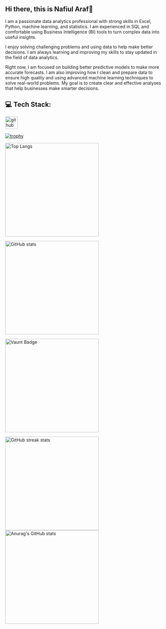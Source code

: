 ## Hi there, this is Nafiul Araf👋

I am a passionate data analytics professional with strong skills in Excel, Python, machine learning, and statistics. I am experienced in SQL and comfortable using Business Intelligence (BI) tools to turn complex data into useful insights.

I enjoy solving challenging problems and using data to help make better decisions. I am always learning and improving my skills to stay updated in the field of data analytics.

Right now, I am focused on building better predictive models to make more accurate forecasts. I am also improving how I clean and prepare data to ensure high quality and using advanced machine learning techniques to solve real-world problems. My goal is to create clear and effective analyses that help businesses make smarter decisions.

## 💻 Tech Stack:

[<img src='https://cdn.jsdelivr.net/npm/simple-icons@3.0.1/icons/github.svg' alt='github' height='40'>](https://github.com/nafiul-araf) 

[![trophy](https://github-profile-trophy.vercel.app/?username=nafiul-araf&theme=blue)](https://github.com/ryo-ma/github-profile-trophy)

[<img src="https://github-readme-stats.vercel.app/api/top-langs/?username=nafiul-araf&theme=dark" alt="Top Langs" width="300" height="300">](https://github.com/anuraghazra/github-readme-stats)

<img src="https://github-readme-stats.vercel.app/api?username=nafiul-araf&show_icons=true&theme=dark" alt="GitHub stats" width="300" height="300">  

[<img src="https://api.vaunt.dev/v1/github/entities/nafiul-araf/contributions?format=svg&private=false" alt="Vaunt Badge" width="300" height="300">](https://github.com/nafiul-araf) 

<img src="https://streak-stats.demolab.com/?user=nafiul-araf&theme=dark" alt="GitHub streak stats" width="300" height="300">

<img src="https://github-readme-stats.vercel.app/api?username=nafiul-araf&show_icons=true&theme=transparent" alt="Anurag's GitHub stats" width="300" height="300">

